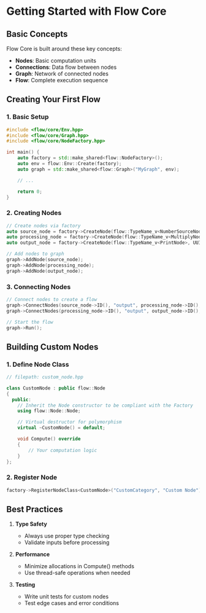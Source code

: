 # Getting Started with Flow Core

## Basic Concepts

Flow Core is built around these key concepts:

- **Nodes**: Basic computation units
- **Connections**: Data flow between nodes
- **Graph**: Network of connected nodes
- **Flow**: Complete execution sequence

## Creating Your First Flow

### 1. Basic Setup

```cpp
#include <flow/core/Env.hpp>
#include <flow/core/Graph.hpp>
#include <flow/core/NodeFactory.hpp>

int main() {
    auto factory = std::make_shared<flow::NodeFactory>();
    auto env = flow::Env::Create(factory);
    auto graph = std::make_shared<flow::Graph>("MyGraph", env);

    // ...

    return 0;
}
```

### 2. Creating Nodes

```cpp
// Create nodes via factory
auto source_node = factory->CreateNode(flow::TypeName_v<NumberSourceNode>, UUID{}, "Source", env);
auto processing_node = factory->CreateNode(flow::TypeName_v<MultiplyNode>, UUID{}, "Multiply", env);
auto output_node = factory->CreateNode(flow::TypeName_v<PrintNode>, UUID{}, "Output", env);

// Add nodes to graph
graph->AddNode(source_node);
graph->AddNode(processing_node);
graph->AddNode(output_node);
```

### 3. Connecting Nodes

```cpp
// Connect nodes to create a flow
graph->ConnectNodes(source_node->ID(), "output", processing_node->ID(), "input");
graph->ConnectNodes(processing_node->ID(), "output", output_node->ID(), "input");

// Start the flow
graph->Run();
```

## Building Custom Nodes

### 1. Define Node Class

```cpp
// filepath: custom_node.hpp

class CustomNode : public flow::Node
{
  public:
    // Inherit the Node constructor to be compliant with the Factory
    using flow::Node::Node;

    // Virtual destructor for polymorphism
    virtual ~CustomNode() = default;

    void Compute() override
    {
        // Your computation logic
    }
};
```

### 2. Register Node

```cpp
factory->RegisterNodeClass<CustomNode>("CustomCategory", "Custom Node");
```

## Best Practices

1. **Type Safety**

   - Always use proper type checking
   - Validate inputs before processing

2. **Performance**

   - Minimize allocations in Compute() methods
   - Use thread-safe operations when needed

3. **Testing**
   - Write unit tests for custom nodes
   - Test edge cases and error conditions
